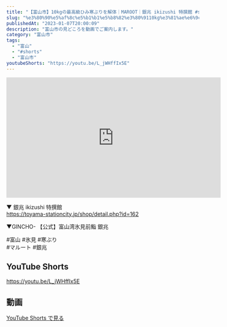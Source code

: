```yaml
---
title: "【富山市】10kgの最高級ひみ寒ぶりを解体｜MAROOT｜銀兆 ikizushi 特撰館 #shorts"
slug: "%e3%80%90%e5%af%8c%e5%b1%b1%e5%b8%82%e3%80%9110kg%e3%81%ae%e6%9c%80%e9%ab%98%e7%b4%9a%e3%81%b2%e3%81%bf%e5%af%92%e3%81%b6%e3%82%8a%e3%82%92%e8%a7%a3%e4%bd%93%ef%bd%9cmaroot%ef%bd%9c%e9%8a%80%e5%85%86"
publishedAt: "2023-01-07T20:00:09"
description: "富山市の見どころを動画でご案内します。"
category: "富山市"
tags: 
  - "富山"
  - "#shorts"
  - "富山市"
youtubeShorts: "https://youtu.be/L_jWHffIx5E"
---
```


<iframe width="560" height="315" src="https://www.youtube.com/embed/BhRewgTfskc" frameborder="0" allowfullscreen></iframe>

▼ 銀兆 ikizushi 特撰館<br />
https://toyama-stationcity.jp/shop/detail.php?id=162

▼GINCHO- 【公式】富山湾氷見前鮨 銀兆

#富山 #氷見 #寒ぶり<br />
#マルート #銀兆

## YouTube Shorts

https://youtu.be/L_jWHffIx5E

## 動画

[YouTube Shorts で見る](https://youtu.be/L_jWHffIx5E)

